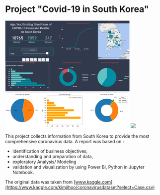 # Project "Covid-19 in South Korea"
<img src="Images/Report Covid-19-S.Korea.png"  width="400"> <img src="Images/age_sex_state.png"  width="400"> <img src="age_sex_state.png"  width="400">


This project collects information from South Korea to provide the most comprehensive coronavirus data.
A report was based on :

* identification of business objectives,
* understanding and preparation of data,
* exploratory Analysis/ Modeling
* validation and visualization by using Power Bi, Python in Jupyter Notebook.

The original data was taken from [www.kaggle.com](https://www.kaggle.com/kimjihoo/coronavirusdataset?select=Case.csv)
